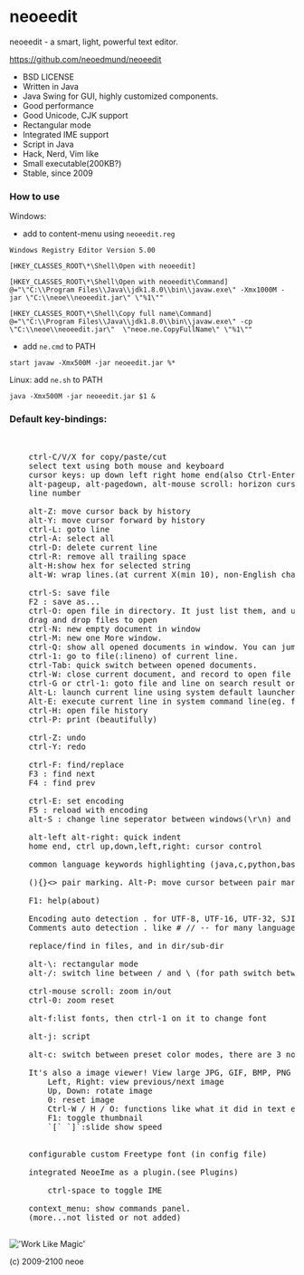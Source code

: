neoeedit
=====================
neoeedit - a smart, light, powerful text editor.


https://github.com/neoedmund/neoeedit


- BSD LICENSE
- Written in Java
- Java Swing for GUI, highly customized components.
- Good performance
- Good Unicode, CJK support
- Rectangular mode
- Integrated IME support
- Script in Java
- Hack, Nerd, Vim like
- Small executable(200KB?)
- Stable, since 2009


### How to use

Windows:

- add to content-menu using `neoeedit.reg`

```
Windows Registry Editor Version 5.00

[HKEY_CLASSES_ROOT\*\Shell\Open with neoeedit]

[HKEY_CLASSES_ROOT\*\Shell\Open with neoeedit\Command]
@="\"C:\\Program Files\\Java\\jdk1.8.0\\bin\\javaw.exe\" -Xmx1000M -jar \"C:\\neoe\\neoeedit.jar\" \"%1\""

[HKEY_CLASSES_ROOT\*\Shell\Copy full name\Command]
@="\"C:\\Program Files\\Java\\jdk1.8.0\\bin\\javaw.exe\" -cp \"C:\\neoe\\neoeedit.jar\"  \"neoe.ne.CopyFullName\" \"%1\""
```

- add `ne.cmd` to PATH

```
start javaw -Xmx500M -jar neoeedit.jar %* 
```
    
Linux:
	add `ne.sh` to PATH
``` 
java -Xmx500M -jar neoeedit.jar $1 &  
```




### Default key-bindings:
<pre>    
    
    ctrl-C/V/X for copy/paste/cut
    select text using both mouse and keyboard
    cursor keys: up down left right home end(also Ctrl-Enter) pageup pagedown
    alt-pageup, alt-pagedown, alt-mouse scroll: horizon cursor movement
    line number

    alt-Z: move cursor back by history
    alt-Y: move cursor forward by history
    ctrl-L: goto line
    ctrl-A: select all
    ctrl-D: delete current line
    ctrl-R: remove all trailing space
    alt-H:show hex for selected string
    alt-W: wrap lines.(at current X(min 10), non-English character's width calculated as two.)

    ctrl-S: save file
    F2 : save as...
    ctrl-O: open file in directory. It just list them, and use ctrl-G to open one of them.
    drag and drop files to open
    ctrl-N: new empty document in window
    ctrl-M: new one More window.
    ctrl-Q: show all opened documents in window. You can jump to one of them by press ctrl-1 over it.
    ctrl-1: go to file(:lineno) of current line.
    ctrl-Tab: quick switch between opened documents.
    ctrl-W: close current document, and record to open file history.
    ctrl-G or ctrl-1: goto file and line on search result or file by name or document in the window by name.
    Alt-L: launch current line using system default launcher(for file, executable, text, or URL).
    Alt-E: execute current line in system command line(eg. for windows, try "cmd /c dir").
    ctrl-H: open file history
    ctrl-P: print (beautifully)

    ctrl-Z: undo
    ctrl-Y: redo

    ctrl-F: find/replace
    F3 : find next
    F4 : find prev

    ctrl-E: set encoding
    F5 : reload with encoding
    alt-S : change line seperator between windows(\r\n) and unix(\n)

    alt-left alt-right: quick indent
    home end, ctrl up,down,left,right: cursor control

    common language keywords highlighting (java,c,python,basic, 500+ words)

    (){}<> pair marking. Alt-P: move cursor between pair marks.

    F1: help(about)

    Encoding auto detection . for UTF-8, UTF-16, UTF-32, SJIS, GBK. Good unicode support.
    Comments auto detection . like # // -- for many languages.

    replace/find in files, and in dir/sub-dir

    alt-\: rectangular mode
    alt-/: switch line between / and \ (for path switch between unix and Windows)

    ctrl-mouse scroll: zoom in/out
    ctrl-0: zoom reset

    alt-f:list fonts, then ctrl-1 on it to change font

    alt-j: script

    alt-c: switch between preset color modes, there are 3 now: White, Black, Blue.

    It's also a image viewer! View large JPG, GIF, BMP, PNG images easily.
        Left, Right: view previous/next image
        Up, Down: rotate image
        0: reset image
        Ctrl-W / H / O: functions like what it did in text editor mode
        F1: toggle thumbnail
        `[` `]`:slide show speed
        

    configurable custom Freetype font (in config file)

    integrated NeoeIme as a plugin.(see Plugins)

        ctrl-space to toggle IME

    context_menu: show commands panel.
    (more...not listed or not added)

</pre>


!['Work Like Magic'](https://github.com/neoedmund/neoeedit/raw/master/worklikemagic.png)

(c) 2009-2100 neoe

